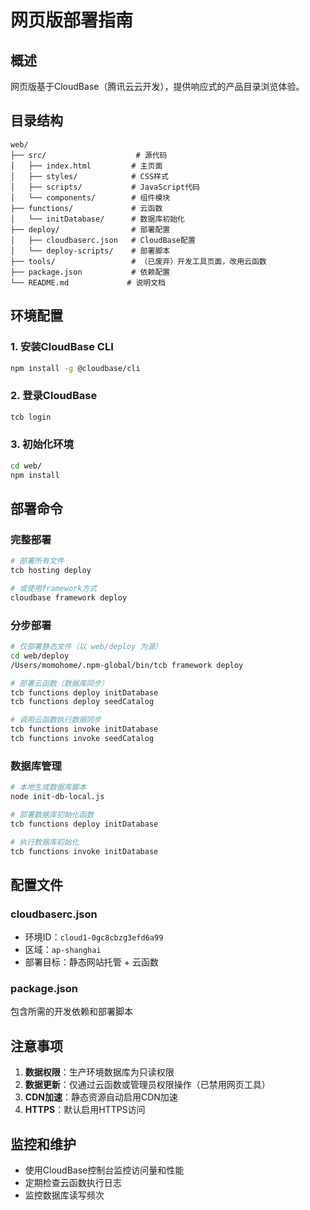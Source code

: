 # 网页版部署指南

## 概述

网页版基于CloudBase（腾讯云云开发），提供响应式的产品目录浏览体验。

## 目录结构

```
web/
├── src/                    # 源代码
│   ├── index.html         # 主页面
│   ├── styles/            # CSS样式
│   ├── scripts/           # JavaScript代码
│   └── components/        # 组件模块
├── functions/             # 云函数
│   └── initDatabase/      # 数据库初始化
├── deploy/                # 部署配置
│   ├── cloudbaserc.json   # CloudBase配置
│   └── deploy-scripts/    # 部署脚本
├── tools/                 # （已废弃）开发工具页面，改用云函数
├── package.json           # 依赖配置
└── README.md             # 说明文档
```

## 环境配置

### 1. 安装CloudBase CLI

```bash
npm install -g @cloudbase/cli
```

### 2. 登录CloudBase

```bash
tcb login
```

### 3. 初始化环境

```bash
cd web/
npm install
```

## 部署命令

### 完整部署

```bash
# 部署所有文件
tcb hosting deploy

# 或使用framework方式
cloudbase framework deploy
```

### 分步部署

```bash
# 仅部署静态文件（以 web/deploy 为源）
cd web/deploy
/Users/momohome/.npm-global/bin/tcb framework deploy

# 部署云函数（数据库同步）
tcb functions deploy initDatabase
tcb functions deploy seedCatalog

# 调用云函数执行数据同步
tcb functions invoke initDatabase
tcb functions invoke seedCatalog
```

### 数据库管理

```bash
# 本地生成数据库脚本
node init-db-local.js

# 部署数据库初始化函数
tcb functions deploy initDatabase

# 执行数据库初始化
tcb functions invoke initDatabase
```

## 配置文件

### cloudbaserc.json
- 环境ID：`cloud1-0gc8cbzg3efd6a99`
- 区域：`ap-shanghai`
- 部署目标：静态网站托管 + 云函数

### package.json
包含所需的开发依赖和部署脚本

## 注意事项

1. **数据权限**：生产环境数据库为只读权限
2. **数据更新**：仅通过云函数或管理员权限操作（已禁用网页工具）
3. **CDN加速**：静态资源自动启用CDN加速
4. **HTTPS**：默认启用HTTPS访问

## 监控和维护

- 使用CloudBase控制台监控访问量和性能
- 定期检查云函数执行日志
- 监控数据库读写频次
